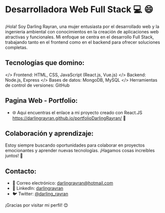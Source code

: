 # Desarrolladora Web Full Stack 💻 😄

¡Hola! Soy Darling Rayran, una mujer entusiasta por el desarrollado web  y la ingenieria ambiental con conocimientos en la creación de aplicaciones web atractivas y funcionales. Mi enfoque se centra en el desarrollo Full Stack, trabajando tanto en el frontend como en el backend para ofrecer soluciones completas.

## Tecnologías que domino:


</>  Frontend: HTML, CSS, JavaScript (React.js, Vue.js)
</>  Backend: Node.js, Express
</>  Bases de datos: MongoDB, MySQL
</>  Herramientas de control de versiones: GitHub

## Pagina Web - Portfolio:
- 🌐 Aqui encuentras el enlace a mi proyecto creado con React.JS https://darlingrayran.github.io/portfolioDarlingRayran/ 🚀


## Colaboración y aprendizaje:

Estoy siempre buscando oportunidades para colaborar en proyectos emocionantes y aprender nuevas tecnologías. ¡Hagamos cosas increíbles juntos! 🚀

## Contacto:

- 📧 Correo electrónico: darlingrayran@hotmail.com
- 🔗 LinkedIn: [darlingrayran](https://www.linkedin.com/in/darlingrayran)
- 🐦 Twitter: [@darling_rayran](https://twitter.com/darling_rayran)

¡Gracias por visitar mi perfil! 😊

